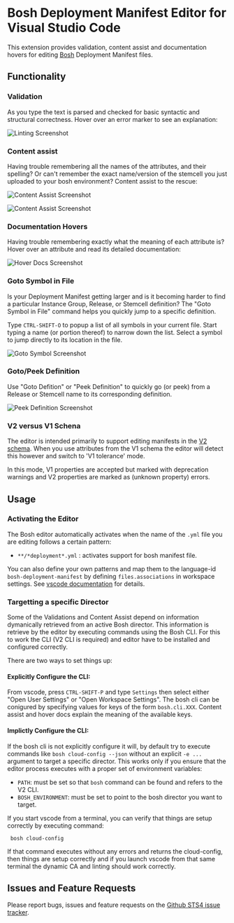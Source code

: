 # Bosh Deployment Manifest Editor for Visual Studio Code

This extension provides validation, content assist and documentation hovers
for editing [Bosh](https://bosh.io/) Deployment Manifest files.

## Functionality

### Validation

As you type the text is parsed and checked for basic syntactic and structural correctness. Hover over
an error marker to see an explanation:

![Linting Screenshot][linting]

### Content assist

Having trouble remembering all the names of the attributes, and their spelling? Or can't remember
the exact name/version of the stemcell you just uploaded to your bosh environment? Content assist
to the rescue:

![Content Assist Screenshot][ca1]

![Content Assist Screenshot][ca2]

### Documentation Hovers

Having trouble remembering exactly what the meaning of each attribute is? Hover over an attribute and 
read its detailed documentation:

![Hover Docs Screenshot][hovers]

### Goto Symbol in File

Is your Deployment Manifest getting larger and is it becoming harder to find a particular Instance Group, 
Release, or Stemcell definition? The "Goto Symbol in File" command helps you quickly jump to a specific
definition.

Type `CTRL-SHIFT-O` to popup a list of all symbols in your current file. Start typing a name 
(or portion thereof) to narrow down the list. Select a symbol to jump directly to its location in the
file.

![Goto Symbol Screenshot][goto_symbol]

### Goto/Peek Definition

Use "Goto Defition" or "Peek Definition" to quickly go (or peek) from a Release or Stemcell name 
to its corresponding definition.

![Peek Definition Screenshot][peek]

### V2 versus V1 Schena

The editor is intended primarily to support editing manifests in the [V2 schema](https://bosh.io/docs/manifest-v2.html).
When you use attributes from the V1 schema the editor will detect this however and switch to 'V1 tolerance' mode.

In this mode, V1 properties are accepted but marked with deprecation warnings and V2 properties are marked as (unknown property)
errors.

## Usage

### Activating the Editor

The Bosh editor automatically activates when the name of the  `.yml` file you are editing 
follows a certain pattern:

  - `**/*deployment*.yml` : activates support for bosh manifest file.
  
You can also define your own patterns and map them to the language-id `bosh-deployment-manifest` 
by defining `files.associations` in workspace settings. 
See [vscode documentation](https://code.visualstudio.com/Docs/languages/overview#_adding-a-file-extension-to-a-language) for details.

### Targetting a specific Director

Some of the Validations and Content Assist depend on information dymanically retrieved from an active Bosh director.
This information is retrieve by the editor by executing commands using the Bosh CLI. For this to work the CLI (V2 
CLI is required) and editor have to be installed and configured correctly.

There are two ways to set things up:

#### Explicitly Configure the CLI:

From vscode, press `CTRL-SHIFT-P` and type `Settings` then select either "Open User Settings" or "Open Workspace Settings".
The bosh cli can be conigured by specifying values for keys of the form `bosh.cli.XXX`. Content assist and hover docs 
explain the meaning of the available keys.

#### Implictly Configure the CLI:

If the bosh cli is not explicitly configure it will, by default try to execute commands like `bosh cloud-config --json` 
without an explicit `-e ...` argument to target a specific director. This works only if you ensure that the editor
process executes with a proper set of environment variables:

- `PATH`: must be set so that `bosh` command can be found and refers to the V2 CLI.
- `BOSH_ENVIRONMENT`: must be set to point to the bosh director you want to target.

If you start vscode from a terminal, you can verify that things are setup correctly by executing command:

     bosh cloud-config

If that command executes without any errors and returns the cloud-config, then things are setup correctly 
and if you launch vscode from that same terminal the dynamic CA and linting should work correctly.

## Issues and Feature Requests

Please report bugs, issues and feature requests on the [Github STS4 issue tracker](https://github.com/spring-projects/sts4/issues). 

[linting]:     https://raw.githubusercontent.com/spring-projects/sts4/7e3cf4808095f8b126bf1e5a90c09f3917f60fa4#diff-805398ce75c761e0cebc09416ddad306/vscode-extensions/vscode-bosh/readme-imgs/linting.png
[ca1]:         https://raw.githubusercontent.com/spring-projects/sts4/7e3cf4808095f8b126bf1e5a90c09f3917f60fa4#diff-805398ce75c761e0cebc09416ddad306/vscode-extensions/vscode-bosh/readme-imgs/content-assist-1.png
[ca2]:         https://raw.githubusercontent.com/spring-projects/sts4/7e3cf4808095f8b126bf1e5a90c09f3917f60fa4#diff-805398ce75c761e0cebc09416ddad306/vscode-extensions/vscode-bosh/readme-imgs/content-assist-2.png
[hovers]:      https://raw.githubusercontent.com/spring-projects/sts4/7e3cf4808095f8b126bf1e5a90c09f3917f60fa4#diff-805398ce75c761e0cebc09416ddad306/vscode-extensions/vscode-bosh/readme-imgs/hover.png
[peek]:        https://raw.githubusercontent.com/spring-projects/sts4/7e3cf4808095f8b126bf1e5a90c09f3917f60fa4#diff-805398ce75c761e0cebc09416ddad306/vscode-extensions/vscode-bosh/readme-imgs/peek.png
[goto_symbol]: https://raw.githubusercontent.com/spring-projects/sts4/7e3cf4808095f8b126bf1e5a90c09f3917f60fa4#diff-805398ce75c761e0cebc09416ddad306/vscode-extensions/vscode-bosh/readme-imgs/goto-symbol.png
